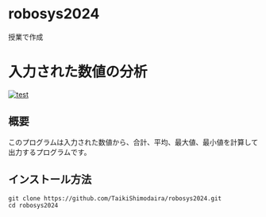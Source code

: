 # robosys2024
授業で作成
# 入力された数値の分析
[![test](https://github.com/TaikiShimodaira/robosys2024/actions/workflows/test.yml/badge.svg)](https://github.com/TaikiShimodaira/robosys2024/actions/workflows/test.yml)
## 概要
このプログラムは入力された数値から、合計、平均、最大値、最小値を計算して出力するプログラムです。
## インストール方法
`git clone https://github.com/TaikiShimodaira/robosys2024.git`  
`cd robosys2024`
